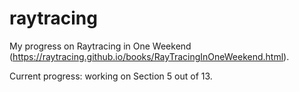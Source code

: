 # raytracing
 My progress on Raytracing in One Weekend (https://raytracing.github.io/books/RayTracingInOneWeekend.html).

 Current progress: working on Section 5 out of 13.

